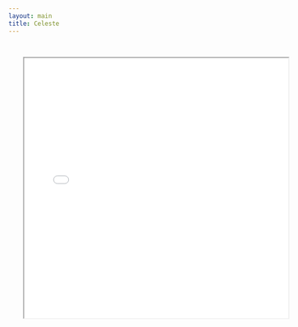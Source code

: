 ```yaml
---
layout: main
title: Celeste
---
```


<iframe src="src/" width="580" height="570" style="-webkit-transform:scale(0.9);-moz-transform-scale(0.9);" allowfullscreen/>